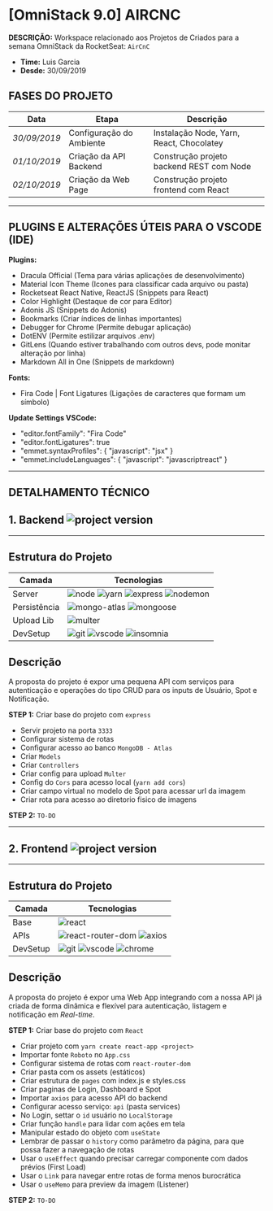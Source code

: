 # [OmniStack 9.0] AIRCNC

**DESCRIÇÃO:** Workspace relacionado aos Projetos de Criados para a semana OmniStack da RocketSeat: `AirCnC`

- **Time:** Luis Garcia
- **Desde:** 30/09/2019


## FASES DO PROJETO
Data|Etapa|Descrição
---|---|---
*30/09/2019*|Configuração do Ambiente|Instalação Node, Yarn, React, Chocolatey
*01/10/2019*|Criação da API Backend|Construção projeto backend REST com Node
*02/10/2019*|Criação da Web Page|Construção projeto frontend com React


---
## PLUGINS E ALTERAÇÕES ÚTEIS PARA O VSCODE (IDE)

**Plugins:** 

- Dracula Official (Tema para várias aplicações de desenvolvimento)
- Material Icon Theme (Icones para classificar cada arquivo ou pasta)
- Rocketseat React Native, ReactJS (Snippets para React)
- Color Highlight (Destaque de cor para Editor)
- Adonis JS (Snippets do Adonis)
- Bookmarks (Criar índices de linhas importantes)
- Debugger for Chrome (Permite debugar aplicação)
- DotENV (Permite estilizar arquivos .env)
- GitLens (Quando estiver trabalhando com outros devs, pode monitar alteração por linha)
- Markdown All in One (Snippets de markdown)

**Fonts:**

- Fira Code | Font Ligatures (Ligações de caracteres que formam um símbolo)

**Update Settings VSCode:**

- "editor.fontFamily": "Fira Code"
- "editor.fontLigatures": true
- "emmet.syntaxProfiles": { "javascript": "jsx" }
- "emmet.includeLanguages": { "javascript": "javascriptreact" }
---


## DETALHAMENTO TÉCNICO

## 1. Backend ![project version](https://img.shields.io/badge/version-1.0.0-brightgreen.svg)
---

## Estrutura do Projeto
Camada|Tecnologias
---|---
Server|![node](https://img.shields.io/badge/node-10.15.0-yellow.svg) ![yarn](https://img.shields.io/badge/yarn-1.19.0-yellow.svg) ![express](https://img.shields.io/badge/express-4.17.1-yellow.svg) ![nodemon](https://img.shields.io/badge/nodemon-1.19.3-yellow.svg)
Persistência | ![mongo-atlas](https://img.shields.io/badge/mongoatlas-2.0-red.svg) ![mongoose](https://img.shields.io/badge/mongoose-5.7.3-red.svg)
Upload Lib|![multer](https://img.shields.io/badge/multer-1.4.2-blue.svg)
DevSetup|![git](https://img.shields.io/badge/repository-git-green.svg) ![vscode](https://img.shields.io/badge/ide-vscode-green.svg) ![insomnia](https://img.shields.io/badge/restclient-insomnia-green.svg)

## Descrição
A proposta do projeto é expor uma pequena API com serviços para autenticação e operações do tipo CRUD para os inputs de Usuário, Spot e Notificação.

**STEP 1:** Criar base do projeto com  `express`

- Servir projeto na porta `3333`
- Configurar sistema de rotas
- Configurar acesso ao banco `MongoDB - Atlas`
- Criar `Models`
- Criar `Controllers`
- Criar config para upload `Multer`
- Config do `Cors` para acesso local (`yarn add cors`)
- Criar campo virtual no modelo de Spot para acessar url da imagem
- Criar rota para acesso ao diretorio fisico de imagens

**STEP 2:** `TO-DO`


---
## 2. Frontend ![project version](https://img.shields.io/badge/version-1.0.0-brightgreen.svg)
---

## Estrutura do Projeto

Camada|Tecnologias
---|---
Base|![react](https://img.shields.io/badge/react-16.10.1-yellow.svg)
APIs|![react-router-dom](https://img.shields.io/badge/reactrouterdom-5.1.2-blue.svg) ![axios](https://img.shields.io/badge/axios-0.19.0-blue.svg)
DevSetup|![git](https://img.shields.io/badge/repository-git-green.svg) ![vscode](https://img.shields.io/badge/ide-vscode-green.svg) ![chrome](https://img.shields.io/badge/browser-chrome-green.svg)

## Descrição
A proposta do projeto é expor uma Web App integrando com a nossa API já criada de forma dinâmica e flexível para autenticação, listagem e notificação em *Real-time*.

**STEP 1:** Criar base do projeto com  `React`

- Criar projeto com `yarn create react-app <project>`
- Importar fonte `Roboto` no `App.css`
- Configurar sistema de rotas com `react-router-dom`
- Criar pasta com os assets (estáticos)
- Criar estrutura de `pages` com index.js e styles.css
- Criar paginas de Login, Dashboard e Spot
- Importar `axios` para acesso API do backend
- Configurar acesso serviço: `api` (pasta services)
- No Login, settar o `id` usuário no `LocalStorage`
- Criar função `handle` para lidar com ações em tela
- Manipular estado do objeto com `useState`
- Lembrar de passar o `history` como parâmetro da página, para que possa fazer a navegação de rotas
- Usar o `useEffect` quando precisar carregar componente com dados prévios (First Load)
- Usar o `Link` para navegar entre rotas de forma menos burocrática
- Usar o `useMemo` para preview da imagem (Listener)

**STEP 2:** `TO-DO`